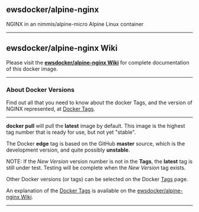 ## ewsdocker/alpine-nginx
NGINX in an nimmis/alpine-micro Alpine Linux container
____  

## ewsdocker/alpine-nginx Wiki  

Please visit the [**ewsdocker/alpine-nginx Wiki**](https://github.com/ewsdocker/alpine-nginx/wiki) for complete documentation of this docker image.  
____  

### About Docker Versions  

Find out all that you need to know about the docker Tags, and the version of NGINX represented, at [Docker Tags](https://github.com/ewsdocker/alpine-nginx/wiki/DockerTags).  
_____________________  

**docker pull** will pull the **latest** image by default.  This image is the highest tag number that is ready for use, but not yet "stable".

The Docker **edge** tag is based on the GitHub **master** source, which is the development version, and quite possibly **unstable**.  

NOTE: If the _New Version_ version number is not in the **Tags**, the **latest** tag is still under test.  Testing will be complete when the _New Version_ tag exists.

Other Docker versions (or tags) can be selected on the Docker [Tags](https://hub.docker.com/r/ewsdocker/alpine-nginx/tags/) page.  

An explanation of the [Docker Tags](https://github.com/ewsdocker/alpine-nginx/wiki/DockerTags) is available on the [ewsdocker/alpine-nginx Wiki](https://github.com/ewsdocker/alpine-nginx/wiki).
____
